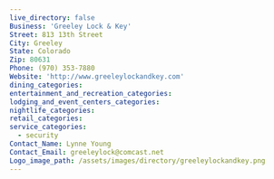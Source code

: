 ```yaml
---
live_directory: false
Business: 'Greeley Lock & Key'
Street: 813 13th Street
City: Greeley
State: Colorado
Zip: 80631
Phone: (970) 353-7880
Website: 'http://www.greeleylockandkey.com'
dining_categories:
entertainment_and_recreation_categories:
lodging_and_event_centers_categories:
nightlife_categories:
retail_categories:
service_categories:
  - security
Contact_Name: Lynne Young
Contact_Email: greeleylock@comcast.net
Logo_image_path: /assets/images/directory/greeleylockandkey.png
---
```



